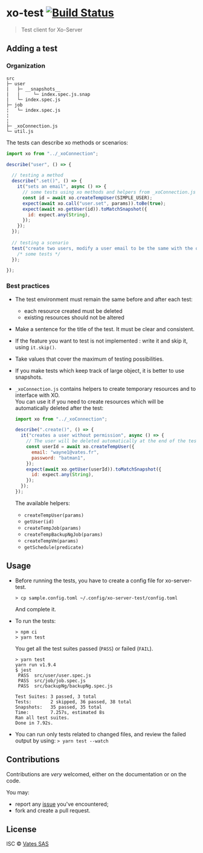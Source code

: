 # xo-test [![Build Status](https://travis-ci.org/vatesfr/xo-test.png?branch=master)](https://travis-ci.org/vatesfr/xo-test)

> Test client for Xo-Server

## Adding a test

### Organization

```
src
├─ user
|   ├─ __snapshots__
|   |     └─ index.spec.js.snap 
|   └─ index.spec.js
├─ job
¦   └─ index.spec.js
¦
¦
├─ _xoConnection.js
└─ util.js
```

The tests can describe xo methods or scenarios:  
```javascript
import xo from "../_xoConnection";

describe("user", () => {

  // testing a method
  describe(".set()", () => {
    it("sets an email", async () => {
      // some tests using xo methods and helpers from _xoConnection.js
      const id = await xo.createTempUser(SIMPLE_USER);
      expect(await xo.call("user.set", params)).toBe(true);
      expect(await xo.getUser(id)).toMatchSnapshot({
        id: expect.any(String),
      });
    });
  });
      
  // testing a scenario
  test("create two users, modify a user email to be the same with the other and fail trying to connect them", () => {
    /* some tests */
  });

});
```

### Best practices

- The test environment must remain the same before and after each test:  
  * each resource created must be deleted  
  * existing resources should not be altered

- Make a sentence for the title of the test. It must be clear and consistent.

- If the feature you want to test is not implemented : write it and skip it, using `it.skip()`.

- Take values ​​that cover the maximum of testing possibilities.

- If you make tests which keep track of large object, it is better to use snapshots.  

- `_xoConnection.js` contains helpers to create temporary resources and to interface with XO.  
  You can use it if you need to create resources which will be automatically deleted after the test:  
  ```javascript
  import xo from "../_xoConnection";

  describe(".create()", () => {
    it("creates a user without permission", async () => {
      // The user will be deleted automatically at the end of the test
      const userId = await xo.createTempUser({
        email: "wayne1@vates.fr",
        password: "batman1",
      });
      expect(await xo.getUser(userId)).toMatchSnapshot({
        id: expect.any(String),
      });
    });
  });
  ```

  The available helpers:  
  * `createTempUser(params)`  
  * `getUser(id)`  
  * `createTempJob(params)`  
  * `createTempBackupNgJob(params)`  
  * `createTempVm(params)`  
  * `getSchedule(predicate)`  

## Usage

- Before running the tests, you have to create a config file for xo-server-test.  
  ```
  > cp sample.config.toml ~/.config/xo-server-test/config.toml
  ```
  And complete it.

- To run the tests:  
  ```
  > npm ci
  > yarn test
  ```

  You get all the test suites passed (`PASS`) or failed (`FAIL`).  
  ```
  > yarn test
  yarn run v1.9.4
  $ jest
   PASS  src/user/user.spec.js
   PASS  src/job/job.spec.js
   PASS  src/backupNg/backupNg.spec.js

  Test Suites: 3 passed, 3 total
  Tests:       2 skipped, 36 passed, 38 total
  Snapshots:   35 passed, 35 total
  Time:        7.257s, estimated 8s
  Ran all test suites.
  Done in 7.92s.
  ```

- You can run only tests related to changed files, and review the failed output by using: `> yarn test --watch`

## Contributions

Contributions are *very* welcomed, either on the documentation or on
the code.

You may:

- report any [issue](https://github.com/vatesfr/xo-test/issues)
  you've encountered;
- fork and create a pull request.

## License

ISC © [Vates SAS](http://vates.fr)
